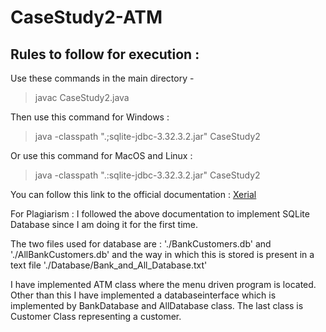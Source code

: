 # CaseStudy2-ATM

## Rules to follow for execution : 
Use these commands in the main directory - 
>javac CaseStudy2.java

Then use this command for Windows :

>java -classpath ".;sqlite-jdbc-3.32.3.2.jar" CaseStudy2

Or use this command for MacOS and Linux :

>java -classpath ".:sqlite-jdbc-3.32.3.2.jar" CaseStudy2 

You can follow this link to the official documentation : [Xerial](https://github.com/xerial/sqlite-jdbc/blob/master/README.md)

For Plagiarism : I followed the above documentation to implement SQLite Database since I am doing it for the first time.

The two files used for database are : './BankCustomers.db' and './AllBankCustomers.db' and the way in which this is stored is present in a text file './Database/Bank_and_All_Database.txt'

I have implemented ATM class where the menu driven program is located.
Other than this I have implemented a databaseinterface which is implemented by BankDatabase and AllDatabase class.
The last class is Customer Class representing a customer.
